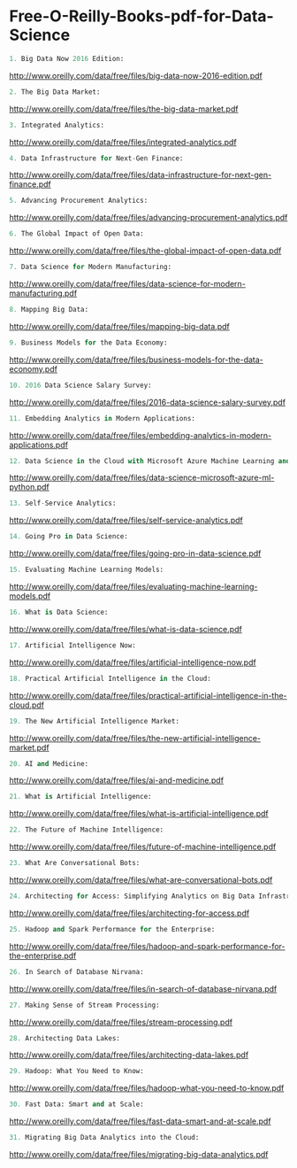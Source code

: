 # Free-O-Reilly-Books-pdf-for-Data-Science

``` python 
1. Big Data Now 2016 Edition: 
``` 
http://www.oreilly.com/data/free/files/big-data-now-2016-edition.pdf

``` python
2. The Big Data Market:
```
http://www.oreilly.com/data/free/files/the-big-data-market.pdf

``` python
3. Integrated Analytics:
```
http://www.oreilly.com/data/free/files/integrated-analytics.pdf

``` python
4. Data Infrastructure for Next-Gen Finance:
```
http://www.oreilly.com/data/free/files/data-infrastructure-for-next-gen-finance.pdf

``` python
5. Advancing Procurement Analytics:
```
http://www.oreilly.com/data/free/files/advancing-procurement-analytics.pdf

``` python
6. The Global Impact of Open Data:
```
http://www.oreilly.com/data/free/files/the-global-impact-of-open-data.pdf

``` python
7. Data Science for Modern Manufacturing:
```
http://www.oreilly.com/data/free/files/data-science-for-modern-manufacturing.pdf

``` python
8. Mapping Big Data:
```
http://www.oreilly.com/data/free/files/mapping-big-data.pdf

``` python
9. Business Models for the Data Economy:
```
http://www.oreilly.com/data/free/files/business-models-for-the-data-economy.pdf

``` python
10. 2016 Data Science Salary Survey:
```
http://www.oreilly.com/data/free/files/2016-data-science-salary-survey.pdf


``` python
11. Embedding Analytics in Modern Applications:
```
http://www.oreilly.com/data/free/files/embedding-analytics-in-modern-applications.pdf

``` python
12. Data Science in the Cloud with Microsoft Azure Machine Learning and Python:
```
http://www.oreilly.com/data/free/files/data-science-microsoft-azure-ml-python.pdf

``` python
13. Self-Service Analytics:
```
http://www.oreilly.com/data/free/files/self-service-analytics.pdf

``` python
14. Going Pro in Data Science:
```
http://www.oreilly.com/data/free/files/going-pro-in-data-science.pdf

``` python
15. Evaluating Machine Learning Models:
``` 
http://www.oreilly.com/data/free/files/evaluating-machine-learning-models.pdf

``` python
16. What is Data Science:
```
http://www.oreilly.com/data/free/files/what-is-data-science.pdf

``` python
17. Artificial Intelligence Now:
```
http://www.oreilly.com/data/free/files/artificial-intelligence-now.pdf

``` python
18. Practical Artificial Intelligence in the Cloud:
```
http://www.oreilly.com/data/free/files/practical-artificial-intelligence-in-the-cloud.pdf

``` python
19. The New Artificial Intelligence Market:
```
http://www.oreilly.com/data/free/files/the-new-artificial-intelligence-market.pdf

``` python
20. AI and Medicine:
```
http://www.oreilly.com/data/free/files/ai-and-medicine.pdf

``` python
21. What is Artificial Intelligence:
```
http://www.oreilly.com/data/free/files/what-is-artificial-intelligence.pdf

``` python
22. The Future of Machine Intelligence:
```
http://www.oreilly.com/data/free/files/future-of-machine-intelligence.pdf

``` python
23. What Are Conversational Bots:
```
http://www.oreilly.com/data/free/files/what-are-conversational-bots.pdf

``` python
24. Architecting for Access: Simplifying Analytics on Big Data Infrastructure:
```
http://www.oreilly.com/data/free/files/architecting-for-access.pdf

``` python
25. Hadoop and Spark Performance for the Enterprise:
```
http://www.oreilly.com/data/free/files/hadoop-and-spark-performance-for-the-enterprise.pdf

``` python
26. In Search of Database Nirvana:
```
http://www.oreilly.com/data/free/files/in-search-of-database-nirvana.pdf

``` python
27. Making Sense of Stream Processing:
```
http://www.oreilly.com/data/free/files/stream-processing.pdf

``` python
28. Architecting Data Lakes:
```
http://www.oreilly.com/data/free/files/architecting-data-lakes.pdf

``` python
29. Hadoop: What You Need to Know:
```
http://www.oreilly.com/data/free/files/hadoop-what-you-need-to-know.pdf

``` python
30. Fast Data: Smart and at Scale:
```
http://www.oreilly.com/data/free/files/fast-data-smart-and-at-scale.pdf

``` python
31. Migrating Big Data Analytics into the Cloud:
```
http://www.oreilly.com/data/free/files/migrating-big-data-analytics.pdf

